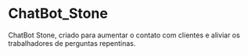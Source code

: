 # ChatBot_Stone
ChatBot Stone, criado para aumentar o contato com clientes e aliviar os trabalhadores de perguntas repentinas.

